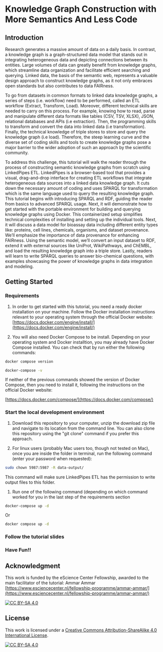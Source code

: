 
# Knowledge Graph Construction with More Semantics And Less Code

## Introduction

Research generates a massive amount of data on a daily basis. In contrast, a knowledge graph is a
graph-structured data model that stands out in integrating heterogeneous data and depicting connections
between its entities. Large volumes of data can greatly benefit from knowledge graphs, which streamline
data organization and facilitate efficient searching and querying. Linked data, the basis of the semantic
web, represents a valuable design approach to construct knowledge graphs, as it not only embraces open
standards but also contributes to data FAIRness.


To go from datasets in common formats to linked data knowledge graphs, a series of steps (i.e.
workflow) need to be performed, called an ETL workflow (Extract, Transform, Load). Moreover, different
technical skills are needed to carry on this process. For example, knowing how to read, parse and
manipulate different data formats like tables (CSV, TSV, XLSX), JSON, relational databases and APIs (i.e extraction). Then,
the programming skills to transform and convert the data into linked data (i.e transformation). Finally,
the technical knowledge of triple stores to store and query the knowledge graph (i.e load). Therefore,
the steep learning curve and the diverse set of coding skills and tools to create knowledge graphs pose a
major barrier to the wider adoption of such an approach by the scientific community.


To address this challenge, this tutorial will walk the reader through the process of constructing
semantic knowledge graphs from scratch using LinkedPipes ETL. LinkedPipes is a browser-based tool
that provides a visual, drag-and-drop interface for creating ETL workflows that integrate heterogeneous
data sources into a linked data knowledge graph. It cuts down the necessary amount of coding and uses
SPARQL for transformation which is the same language used to query the resulting knowledge graph.
This tutorial begins with introducing SPARQL and RDF, guiding the reader from basics to advanced
SPARQL usage. Next, it will demonstrate how to get started with the portable environment for building
and querying knowledge graphs using Docker. This containerized setup simplifies technical complexities
of installing and setting up the individual tools. Next, it will discuss a data model for bioassay data including different entity types like: proteins, cell lines, chemicals, organisms, and dataset provenance. We’ll emphasize the importance
of data provenance for enhancing FAIRness. Using the semantic model, we’ll convert an input dataset to
RDF, extend it with external sources like UniProt, WikiPathways, and ChEMBL, and load the resulting
knowledge graph into a triple store. Lastly, readers will learn to write SPARQL queries to answer
bio-chemical questions, with examples showcasing the power of knowledge graphs in data integration
and modeling.



## Getting Started


### Requirements

1. In order to get started with this tutorial, you need a ready docker installation on your machine.
Follow the Docker installation instructions relevant to your operating system through the official Docker website:
[https://docs.docker.com/engine/install/](https://docs.docker.com/engine/install/)

1. You will also need Docker Compose to be install. Depending on your operating system and Docker installtion, you may already have Docker Compose installed. You can check that by run either the following commands:

```bash
docker compose version
``` 

```bash
docker-compose -v
``` 

If neither of the previous commands showed the version of Docker Compose, then you need to install it, following the instructions on the official Docker website:

[https://docs.docker.com/compose/](https://docs.docker.com/compose/)


### Start the local development environment

1. Download this repository to your computer, unzip the download zip file and navigate to its location from the command line. You can also clone this repository using the "git clone" command if you prefer this approach.


1. For linux users (probably Mac users too, though not tested on Mac), once you are inside the folder in terminal, run the following command (enter your password when requested):
```bash
sudo chown 5987:5987 -R data-output/
```
This command will make sure LinkedPipes ETL has the permission to write output files to this folder.

1. Run one of the following command (depending on which command worked for you in the last step of the requirements section

```bash
docker-compose up -d
```
Or

```bash
docker compose up -d
```

### Follow the tutorial slides



### Have Fun!!


## Acknowledgment

This work is funded by the eScience Center Fellowship, awarded to the main facilitator of the tutorial: Ammar Ammar
[https://www.esciencecenter.nl/fellowship-programme/ammar-ammar/](https://www.esciencecenter.nl/fellowship-programme/ammar-ammar/)

[![CC BY-SA 4.0][cc-by-sa-shield]][cc-by-sa]


## License

This work is licensed under a
[Creative Commons Attribution-ShareAlike 4.0 International License][cc-by-sa].

[![CC BY-SA 4.0][cc-by-sa-image]][cc-by-sa]

[cc-by-sa]: http://creativecommons.org/licenses/by-sa/4.0/
[cc-by-sa-image]: https://licensebuttons.net/l/by-sa/4.0/88x31.png
[cc-by-sa-shield]: https://img.shields.io/badge/License-CC%20BY--SA%204.0-lightgrey.svg



